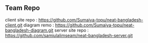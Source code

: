 ## Team Repo

client site repo : https://github.com/Sumaiya-topu/neat-bangladesh-client.git
diagram remo : https://github.com/Sumaiya-topu/neat-bangladesh-diagram.git
server site repo : https://github.com/samiulalimseam/neat-bangladesh-server.git
